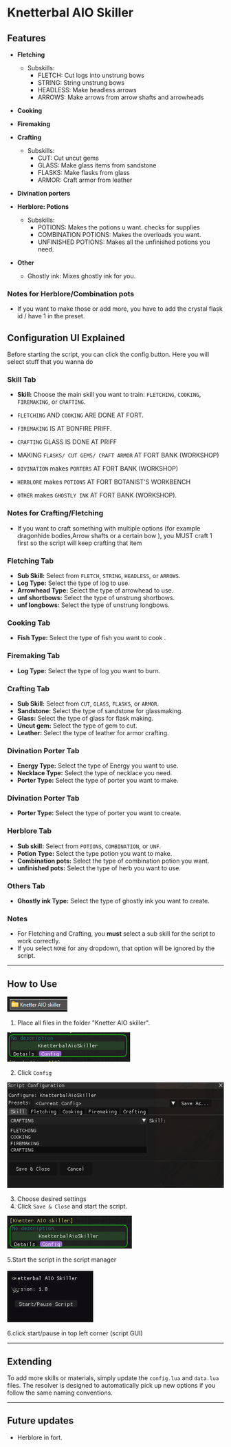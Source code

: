
# Knetterbal AIO Skiller

## Features

* **Fletching**
	* Subskills:
		* FLETCH: Cut logs into unstrung bows
		* STRING: String unstrung bows
		* HEADLESS: Make headless arrows
		* ARROWS: Make arrows from arrow shafts and arrowheads
* **Cooking**
* **Firemaking**
* **Crafting**
	* Subskills:
		* CUT: Cut uncut gems
		* GLASS: Make glass items from sandstone
		* FLASKS: Make flasks from glass
		* ARMOR: Craft armor from leather
* **Divination porters**

* **Herblore: Potions**
	* Subskills:
		* POTIONS: Makes the potions u want. checks for supplies
		* COMBINATION POTIONS: Makes the overloads you want.
		* UNFINISHED POTIONS: Makes all the unfinished potions you need.
* **Other**	
	* Ghostly ink: Mixes ghostly ink for you.


### Notes for Herblore/Combination pots
- If you want to make those or  add more, you have to add the crystal flask id / have 1 in the preset.

## Configuration UI Explained

Before starting the script, you can click the config button.
Here you will select stuff that you wanna do 

### Skill Tab
- **Skill:** Choose the main skill you want to train: `FLETCHING`, `COOKING`, `FIREMAKING`, or `CRAFTING`.

- `FLETCHING` AND `COOKING` ARE DONE AT FORT.
- `FIREMAKING` IS AT BONFIRE PRIFF.
- `CRAFTING` GLASS IS DONE AT PRIFF
- MAKING `FLASKS/ CUT GEMS/ CRAFT ARMOR` AT FORT BANK (WORKSHOP)
- `DIVINATION` makes `PORTERS` AT FORT BANK (WORKSHOP)
- `HERBLORE` makes `POTIONS` AT FORT BOTANIST'S WORKBENCH
- `OTHER` makes `GHOSTLY INK` AT FORT BANK (WORKSHOP).

### Notes for Crafting/Fletching
- If you want to craft something with multiple options (for example dragonhide bodies,Arrow shafts or a certain bow ), you MUST craft 1 first so the script will keep crafting that item


### Fletching Tab
- **Sub Skill:** Select from `FLETCH`, `STRING`, `HEADLESS`, or `ARROWS`.
- **Log Type:** Select the type of log to use.
- **Arrowhead Type:** Select the type of arrowhead to use.
- **unf shortbows:** Select the type of unstrung shortbows.
- **unf longbows:** Select the type of unstrung longbows.

### Cooking Tab
- **Fish Type:** Select the type of fish you want to cook .

### Firemaking Tab
- **Log Type:** Select the type of log you want to burn.

### Crafting Tab
- **Sub Skill:** Select from `CUT`, `GLASS`, `FLASKS`, or `ARMOR`.
- **Sandstone:** Select the type of sandstone for glassmaking.
- **Glass:** Select the type of glass for flask making.
- **Uncut gem:** Select the type of gem to cut.
- **Leather:** Select the type of leather for armor crafting.

### Divination Porter Tab
- **Energy Type:** Select the type of Energy you want to use.
- **Necklace Type:** Select the type of necklace you need.
- **Porter Type:** Select the type of porter you want to make.

### Divination Porter Tab
- **Porter Type:** Select the type of porter you want to create.

### Herblore Tab
- **Sub skill:** Select from  `POTIONS`, `COMBINATION`, or `UNF`.
- **Potion Type:** Select the type potion you want to make.
- **Combination pots:** Select the type of combination potion you want.
- **unfinished pots:** Select the type of herb you want to use.

### Others Tab
- **Ghostly ink Type:** Select the type of ghostly ink you want to create.

### Notes
- For Fletching and Crafting, you **must** select a sub skill for the script to work correctly.
- If you select `NONE` for any dropdown, that option will be ignored by the script.


---


## How to Use

<img width="140" height="35" alt="image" src="screenshots/folder.png" />

1. Place all files in the folder "Knetter AIO skiller".


<img width="286" height="68" alt="image" src="screenshots/scriptmanager1.png" />

2. Click `Config`



<img width="533" height="245" alt="image" src="screenshots/configUI.png" />

3. Choose desired settings
4. Click `Save & Close` and start the script.

<img width="290" height="76" alt="image" src="screenshots/scriptmanager2.png" />

5.Start the script in the script manager


<img width="200" height="123" alt="image" src="screenshots/scriptUI.png" />

6.click start/pause in top left corner (script GUI)


---

## Extending
To add more skills or materials, simply update the `config.lua` and `data.lua` files. The resolver is designed to automatically pick up new options if you follow the same naming conventions.

---

## Future updates
- Herblore in fort.






